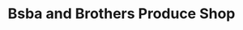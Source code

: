 ---
title: "Bsba and Brothers Produce Shop"
url: /densambadu/bsba-and-brothers-produce-shop/
shop: Hofladen
---